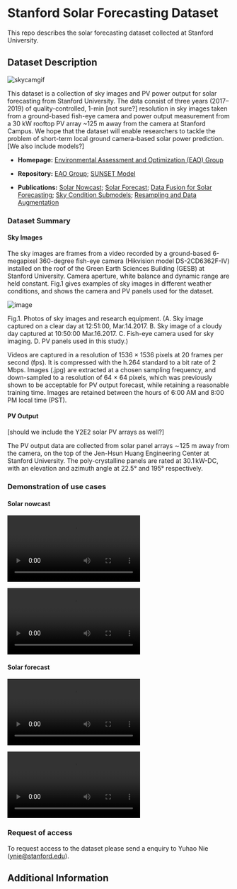 # Stanford Solar Forecasting Dataset

This repo describes the solar forecasting dataset collected at Stanford University. 

## Dataset Description

![skycamgif]()

This dataset is a collection of sky images and PV power output for solar forecasting from Stanford University. The data consist of three years (2017–2019) of quality-controlled, 1-min [not sure?] resolution in sky images taken from a ground-based fish-eye camera and power output measurement from a 30 kW rooftop PV array ~125 m away from the camera at Stanford Campus. We hope that the dataset will enable researchers to tackle the problem of short-term local ground camera-based solar power prediction. [We also include models?]

- **Homepage:**
[Environmental Assessment and Optimization (EAO) Group]( https://eao.stanford.edu/short-term-solar-forecasting)

- **Repository:**
[EAO Group](https://github.com/Stanford-EAO);
[SUNSET Model](https://github.com/YuchiSun/SUNSET)

- **Publications:**
[Solar Nowcast](https://pubs.rsc.org/en/content/articlehtml/2018/ee/c7ee03420b);
[Solar Forecast](https://www.sciencedirect.com/science/article/pii/S0038092X19306164);
[Data Fusion for Solar Forecasting](https://aip.scitation.org/doi/full/10.1063/1.5122796);
[Sky Condition Submodels](https://aip.scitation.org/doi/full/10.1063/5.0014016);
[Resampling and Data Augmentation](https://www.sciencedirect.com/science/article/pii/S0038092X21004795)

### Dataset Summary

#### Sky Images

The sky images are frames from a video recorded by a ground-based 6-megapixel 360-degree fish-eye camera (Hikvision model DS-2CD6362F-IV) installed on the roof of the Green Earth Sciences Building (GESB) at Stanford University. Camera aperture, white balance and dynamic range are held constant. Fig.1 gives examples of sky images in different weather conditions, and shows the camera and PV panels used for the dataset. 

![image](https://ars.els-cdn.com/content/image/1-s2.0-S0038092X19306164-gr1.jpg)

Fig.1. Photos of sky images and research equipment. 
(A. Sky image captured on a clear day at 12:51:00, Mar.14.2017. 
B. Sky image of a cloudy day captured at 10:50:00 Mar.16.2017. 
C. Fish-eye camera used for sky imaging. 
D. PV panels used in this study.)

Videos are captured in a resolution of 1536 × 1536 pixels at 20 frames per second (fps). It is compressed with the h.264 standard to a bit rate of 2 Mbps. Images (.jpg) are extracted at a chosen sampling frequency, and down-sampled to a resolution of 64 × 64 pixels, which was previously shown to be acceptable for PV output forecast, while retaining a reasonable training time. Images are retained between the hours of 6:00 AM and 8:00 PM local time (PST).

#### PV Output 
[should we include the Y2E2 solar PV arrays as well?]

The PV output data are collected from solar panel arrays ∼125 m away from the camera, on the top of the Jen-Hsun Huang Engineering Center at Stanford University. The poly-crystalline panels are rated at 30.1 kW-DC, with an elevation and azimuth angle at 22.5° and 195° respectively.


### Demonstration of use cases

#### Solar nowcast

![nowcast sunny](https://user-images.githubusercontent.com/29718809/163437731-7ac40f4e-5e73-4f95-9709-bb25fb72a269.mp4)

![nowcast cloudy](https://user-images.githubusercontent.com/29718809/163323690-d96ce8b2-c85e-4795-9257-beb53f71628f.mp4)

#### Solar forecast

![forecast sunny](https://user-images.githubusercontent.com/29718809/163323783-1d2e262b-5992-44b9-84dd-9ecdb101f3f4.mp4)

![forecast cloudy](https://user-images.githubusercontent.com/29718809/163323922-2f2767dd-7296-4cc6-a346-e7191c86ae93.mp4)


### Request of access

To request access to the dataset please send a enquiry to Yuhao Nie (ynie@stanford.edu).

## Additional Information


